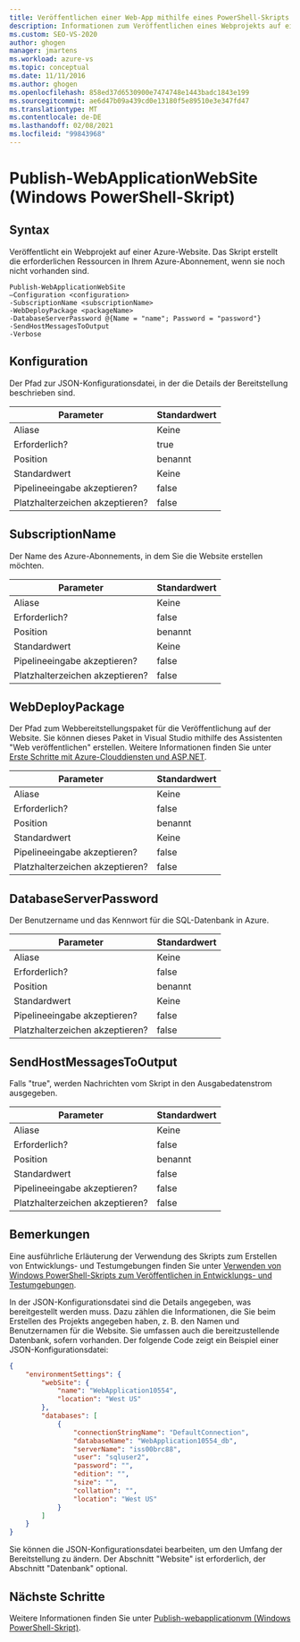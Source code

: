 ```yaml
---
title: Veröffentlichen einer Web-App mithilfe eines PowerShell-Skripts
description: Informationen zum Veröffentlichen eines Webprojekts auf einer Azure-Website. Dieses Skript erstellt die erforderlichen Ressourcen in Ihrem Azure-Abonnement, wenn sie noch nicht vorhanden sind.
ms.custom: SEO-VS-2020
author: ghogen
manager: jmartens
ms.workload: azure-vs
ms.topic: conceptual
ms.date: 11/11/2016
ms.author: ghogen
ms.openlocfilehash: 858ed37d6530900e7474748e1443badc1843e199
ms.sourcegitcommit: ae6d47b09a439cd0e13180f5e89510e3e347fd47
ms.translationtype: MT
ms.contentlocale: de-DE
ms.lasthandoff: 02/08/2021
ms.locfileid: "99843968"
---
```

# <a name="publish-webapplicationwebsite-windows-powershell-script"></a>Publish-WebApplicationWebSite (Windows PowerShell-Skript)
## <a name="syntax"></a>Syntax
Veröffentlicht ein Webprojekt auf einer Azure-Website. Das Skript erstellt die erforderlichen Ressourcen in Ihrem Azure-Abonnement, wenn sie noch nicht vorhanden sind.

```
Publish-WebApplicationWebSite
–Configuration <configuration>
-SubscriptionName <subscriptionName>
-WebDeployPackage <packageName>
-DatabaseServerPassword @{Name = "name"; Password = "password"}
-SendHostMessagesToOutput
-Verbose
```

## <a name="configuration"></a>Konfiguration
Der Pfad zur JSON-Konfigurationsdatei, in der die Details der Bereitstellung beschrieben sind.

| Parameter | Standardwert |
| --- | --- |
| Aliase |Keine |
| Erforderlich? |true |
| Position |benannt |
| Standardwert |Keine |
| Pipelineeingabe akzeptieren? |false |
| Platzhalterzeichen akzeptieren? |false |

## <a name="subscriptionname"></a>SubscriptionName
Der Name des Azure-Abonnements, in dem Sie die Website erstellen möchten.

| Parameter | Standardwert |
| --- | --- |
| Aliase |Keine |
| Erforderlich? |false |
| Position |benannt |
| Standardwert |Keine |
| Pipelineeingabe akzeptieren? |false |
| Platzhalterzeichen akzeptieren? |false |

## <a name="webdeploypackage"></a>WebDeployPackage
Der Pfad zum Webbereitstellungspaket für die Veröffentlichung auf der Website. Sie können dieses Paket in Visual Studio mithilfe des Assistenten "Web veröffentlichen" erstellen. Weitere Informationen finden Sie unter [Erste Schritte mit Azure-Clouddiensten und ASP.NET](vs-azure-tools-publish-webapplicationwebsite-windows-powershell-script.md).

| Parameter | Standardwert |
| --- | --- |
| Aliase |Keine |
| Erforderlich? |false |
| Position |benannt |
| Standardwert |Keine |
| Pipelineeingabe akzeptieren? |false |
| Platzhalterzeichen akzeptieren? |false |

## <a name="databaseserverpassword"></a>DatabaseServerPassword
Der Benutzername und das Kennwort für die SQL-Datenbank in Azure.

| Parameter | Standardwert |
| --- | --- |
| Aliase |Keine |
| Erforderlich? |false |
| Position |benannt |
| Standardwert |Keine |
| Pipelineeingabe akzeptieren? |false |
| Platzhalterzeichen akzeptieren? |false |

## <a name="sendhostmessagestooutput"></a>SendHostMessagesToOutput
Falls "true", werden Nachrichten vom Skript in den Ausgabedatenstrom ausgegeben.

| Parameter | Standardwert |
| --- | --- |
| Aliase |Keine |
| Erforderlich? |false |
| Position |benannt |
| Standardwert |false |
| Pipelineeingabe akzeptieren? |false |
| Platzhalterzeichen akzeptieren? |false |

## <a name="remarks"></a>Bemerkungen
Eine ausführliche Erläuterung der Verwendung des Skripts zum Erstellen von Entwicklungs- und Testumgebungen finden Sie unter [Verwenden von Windows PowerShell-Skripts zum Veröffentlichen in Entwicklungs- und Testumgebungen](vs-azure-tools-publishing-using-powershell-scripts.md).

In der JSON-Konfigurationsdatei sind die Details angegeben, was bereitgestellt werden muss. Dazu zählen die Informationen, die Sie beim Erstellen des Projekts angegeben haben, z. B. den Namen und Benutzernamen für die Website. Sie umfassen auch die bereitzustellende Datenbank, sofern vorhanden. Der folgende Code zeigt ein Beispiel einer JSON-Konfigurationsdatei:

```json
{
    "environmentSettings": {
        "webSite": {
            "name": "WebApplication10554",
            "location": "West US"
        },
        "databases": [
            {
                "connectionStringName": "DefaultConnection",
                "databaseName": "WebApplication10554_db",
                "serverName": "iss00brc88",
                "user": "sqluser2",
                "password": "",
                "edition": "",
                "size": "",
                "collation": "",
                "location": "West US"
            }
        ]
    }
}
```

Sie können die JSON-Konfigurationsdatei bearbeiten, um den Umfang der Bereitstellung zu ändern. Der Abschnitt "Website" ist erforderlich, der Abschnitt "Datenbank" optional.

## <a name="next-steps"></a>Nächste Schritte
Weitere Informationen finden Sie unter [Publish-webapplicationvm (Windows PowerShell-Skript)](vs-azure-tools-publish-webapplicationvm.md).
